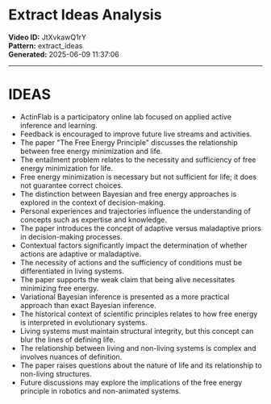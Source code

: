 # Extract Ideas Analysis

**Video ID:** JtXvkawQ1rY  
**Pattern:** extract_ideas  
**Generated:** 2025-06-09 11:37:06  

---

# IDEAS

- ActinFlab is a participatory online lab focused on applied active inference and learning.
- Feedback is encouraged to improve future live streams and activities.
- The paper "The Free Energy Principle" discusses the relationship between free energy minimization and life.
- The entailment problem relates to the necessity and sufficiency of free energy minimization for life.
- Free energy minimization is necessary but not sufficient for life; it does not guarantee correct choices.
- The distinction between Bayesian and free energy approaches is explored in the context of decision-making.
- Personal experiences and trajectories influence the understanding of concepts such as expertise and knowledge.
- The paper introduces the concept of adaptive versus maladaptive priors in decision-making processes.
- Contextual factors significantly impact the determination of whether actions are adaptive or maladaptive.
- The necessity of actions and the sufficiency of conditions must be differentiated in living systems.
- The paper supports the weak claim that being alive necessitates minimizing free energy.
- Variational Bayesian inference is presented as a more practical approach than exact Bayesian inference.
- The historical context of scientific principles relates to how free energy is interpreted in evolutionary systems.
- Living systems must maintain structural integrity, but this concept can blur the lines of defining life.
- The relationship between living and non-living systems is complex and involves nuances of definition.
- The paper raises questions about the nature of life and its relationship to non-living structures.
- Future discussions may explore the implications of the free energy principle in robotics and non-animated systems.
